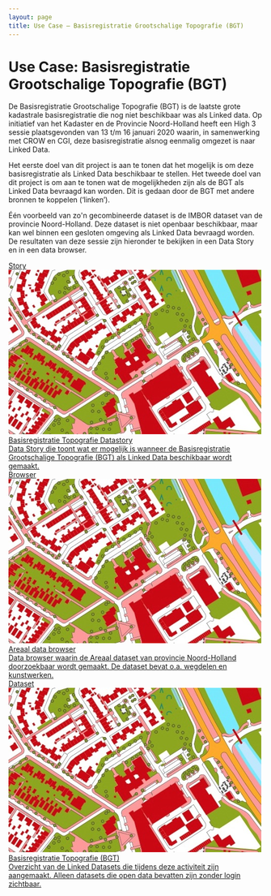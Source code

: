 ```yaml
---
layout: page
title: Use Case ― Basisregistratie Grootschalige Topografie (BGT)
---
```


# Use Case: Basisregistratie Grootschalige Topografie (BGT)

De Basisregistratie Grootschalige Topografie (BGT) is de laatste grote kadastrale basisregistratie die nog niet beschikbaar was als Linked data.  Op initiatief van het Kadaster en de Provincie Noord-Holland heeft een High 3 sessie plaatsgevonden van 13 t/m 16 januari 2020 waarin, in samenwerking met CROW en CGI, deze basisregistratie alsnog eenmalig omgezet is naar Linked Data.

Het eerste doel van dit project is aan te tonen dat het mogelijk is om deze basisregistratie als Linked Data beschikbaar te stellen.  Het tweede doel van dit project is om aan te tonen wat de mogelijkheden zijn als de BGT als Linked Data bevraagd kan worden.  Dit is gedaan door de BGT met andere bronnen te koppelen (‘linken’).

Één voorbeeld van zo'n gecombineerde dataset is de IMBOR dataset van de provincie Noord-Holland.  Deze dataset is niet openbaar beschikbaar, maar kan wel binnen een gesloten omgeving als Linked Data bevraagd worden.  De resultaten van deze sessie zijn hieronder te bekijken in een Data Story en in een data browser.

<div class="cards-wrapper">
  <a href="/stories/bgt-high3/">
    <div class="card">
      <div class="card-type">Story</div>
      <img class="card-image" src="/assets/images/bgtHigh3.jpg">
      <div class="card-title">Basisregistratie Topografie Datastory</div>
      <div class="card-description">Data Story die toont wat er mogelijk is wanneer de Basisregistratie Grootschalige Topografie (BGT) als Linked Data beschikbaar wordt gemaakt.</div>
    </div>
  </a>
  <a href="/browsers/areaal">
    <div class="card">
      <div class="card-type">Browser</div>
      <img class="card-image" src="/assets/images/bgtHigh3.jpg">
      <div class="card-title">Areaal data browser</div>
      <div class="card-description">Data browser waarin de Areaal dataset van provincie Noord-Holland doorzoekbaar wordt gemaakt.  De dataset bevat o.a. wegdelen en kunstwerken.</div>
    </div>
  </a>
  <a href="https://data.labs.kadaster.nl/bgt-high3">
    <div class="card">
      <div class="card-type">Dataset</div>
      <img class="card-image" src="/assets/images/bgtHigh3.jpg">
      <div class="card-title">Basisregistratie Topografie (BGT)</div>
      <div class="card-description">Overzicht van de Linked Datasets die tijdens deze activiteit zijn aangemaakt.  Alleen datasets die open data bevatten zijn zonder login zichtbaar.</div>
    </div>
  </a>
</div>
